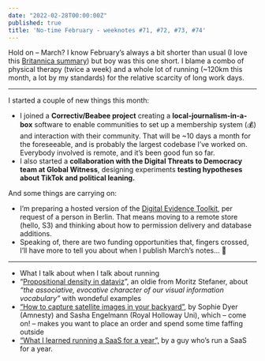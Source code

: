 ```yaml
---
date: "2022-02-28T00:00:00Z"
published: true
title: 'No-time February - weeknotes #71, #72, #73, #74'
---
```


Hold on – March? I know February’s always a bit shorter than usual (I love this [Britannica summary](https://www.britannica.com/story/why-are-there-only-28-days-in-february)) but boy was this one short. I blame a combo of physical therapy (twice a week) and a whole lot of running (~120km this month, a lot by my standards) for the relative scarcity of long work days. 

---

I started a couple of new things this month:

- I joined a **Correctiv/Beabee project** creating a **local-journalism-in-a-box** software to enable communities to set up a membership system (💰) and interaction with their community. That will be ~10 days a month for the foreseeable, and is probably the largest codebase I’ve worked on. Everybody involved is remote, and it’s been good fun so far.
- I also started a **collaboration with the Digital Threats to Democracy team at Global Witness**, designing experiments **testing hypotheses about TikTok and political leaning.**

And some things are carrying on:

- I’m preparing a hosted version of the [Digital Evidence Toolkit](https://digitalevidencetoolkit.org/), per request of a person in Berlin. That means moving to a remote store (hello, S3) and thinking about how to permission delivery and database additions.
- Speaking of, there are two funding opportunities that, fingers crossed, I’ll have more to tell you about when I publish March’s notes... 🤞

---

- What I talk about when I talk about running
- “[Propositional density in dataviz](http://well-formed-data.net/archives/495/propositional-density-in-visualization)”, an oldie from Moritz Stefaner, about *“the associative, evocative character of our visual information vocabulary”* with wondeful examples
- [“How to capture satellite images in your backyard”](https://theconversation.com/how-to-capture-satellite-images-in-your-backyard-and-contribute-to-a-snapshot-of-the-climate-crisis-167327), by Sophie Dyer (Amnesty) and Sasha Engelmann (Royal Holloway Uni), which – come on! – makes you want to place an order and spend some time faffing outside
- [“What I learned running a SaaS for a year”,](https://onlineornot.com/what-learned-running-saas-for-year) by a guy who’s run a SaaS for a year.
